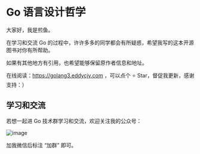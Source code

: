 # Go 语言设计哲学

大家好，我是煎鱼。

在学习和交流 Go 的过程中，许许多多的同学都会有所疑惑，希望我写的这本开源图书对你有所帮助。

如果有其他地方有引用，也希望能够保留原作者信息和地址。

在线阅读：https://golang3.eddycjy.com ，可以点个 ⭐️ Star，督促我更新，感谢支持：）

## 学习和交流

若想一起进 Go 技术群学习和交流，欢迎关注我的公众号：

![image](https://image.eddycjy.com/6c2b084165ecce1f81bc5e07c3f9a6c7.jpg)

加我微信后标注 “加群” 即可。
